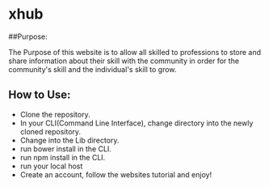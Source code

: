 # xhub

##Purpose:

  The Purpose of this website is to allow all skilled to professions to store and share information about their skill with the community in order for the community's skill and the individual's skill to grow.
  
## How to Use: 
- Clone the repository.
- In your CLI(Command Line Interface), change directory into the newly cloned repository.
- Change into the Lib directory.
- run bower install in the CLI.
- run npm install in the CLI.
- run your local host
- Create an account, follow the websites tutorial and enjoy!
